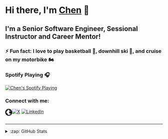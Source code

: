 # Hi there, I'm [Chen][website] 👋

## I'm a Senior Software Engineer, Sessional Instructor and Career Mentor!

### ⚡ Fun fact: I love to play basketball 🏀, downhill ski 🎿, and cruise on my motorbike 🏍 

### Spotify Playing 🎧
[<img src="https://spotify-now-playing.mrchenliang.vercel.app/api/spotify" alt="Chen's Spotify Playing" width="350" />](https://open.spotify.com/user/12168690942)

### Connect with me:

[<img align="left" alt="chenliang.ca" width="22px" src="https://raw.githubusercontent.com/iconic/open-iconic/master/svg/globe.svg" />][website]
[![X](https://img.shields.io/badge/X-%23000000.svg?style=for-the-badge&logo=X&logoColor=white)][x]
[![LinkedIn](https://img.shields.io/badge/linkedin-%230077B5.svg?style=for-the-badge&logo=linkedin&logoColor=white)][linkedin]
<br />
<br />

---
<details>
  <summary>:zap: GitHub Stats</summary>

  <img align="left" alt="mrchenliang's GitHub Stats" src="https://github-readme-stats.vercel.app/api?username=mrchenliang&show_icons=true&hide_border=true" />

</details>

[website]: https://chenliang.ca
[x]: https://x.com/mr_chenliang
[linkedin]: https://linkedin.com/in/mrchenliang
[spotify]: https://open.spotify.com/user/12168690942
